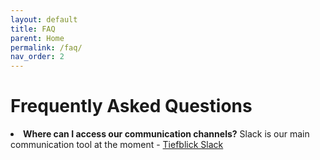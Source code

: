 ```yaml
---
layout: default
title: FAQ
parent: Home
permalink: /faq/
nav_order: 2
---
```


<h1>Frequently Asked Questions</h1>
<li><b>Where can I access our communication channels?</b> Slack is our main communication tool at the moment - <a href="https://tiefblickstudio.slack.com/" target="_blank">Tiefblick Slack</a></li>